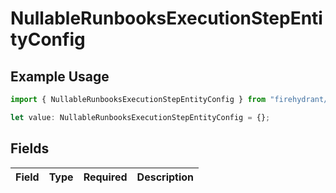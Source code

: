 # NullableRunbooksExecutionStepEntityConfig

## Example Usage

```typescript
import { NullableRunbooksExecutionStepEntityConfig } from "firehydrant/models/components";

let value: NullableRunbooksExecutionStepEntityConfig = {};
```

## Fields

| Field       | Type        | Required    | Description |
| ----------- | ----------- | ----------- | ----------- |